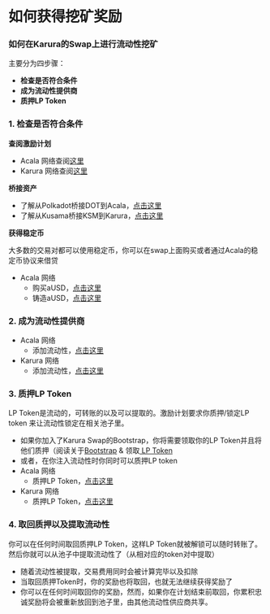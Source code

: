 # 如何获得挖矿奖励

### 如何在Karura的Swap上进行流动性挖矿

主要分为四步骤：

* **检查是否符合条件**
* **成为流动性提供商**
* **质押LP Token**

### 1. 检查是否符合条件



**查阅激励计划**

* Acala 网络查阅[这里](https://apps.acala.network/earn)
* Karura 网络查阅[这里](https://apps.karura.network/earn)

**桥接资产**

* 了解从Polkadot桥接DOT到Acala，[点击这里](https://app.gitbook.com/s/X0fjyKavAAozAGhuu7sU/ru-men/acala-wang-luo/acalas-dot-qiao)
* 了解从Kusama桥接KSM到Karura，[点击这里](https://app.gitbook.com/s/X0fjyKavAAozAGhuu7sU/ru-men/karura-wang-luo/karura-de-nei-bu-zhuan-zhang)

**获得稳定币**

大多数的交易对都可以使用稳定币，你可以在swap上面购买或者通过Acala的稳定币协议来借贷

* Acala 网络
  * 购买aUSD，[点击这里](https://apps.acala.network/swap)
  * 铸造aUSD，[点击这里](https://apps.acala.network/vault)

### 2.  成为流动性提供商

* Acala 网络
  * 添加流动性，[点击这里](https://apps.acala.network/swap/liquidity)
* Karura 网络
  * 添加流动性，[点击这里](https://apps.karura.network/swap/liquidity)

### 3. 质押LP Token

LP Token是流动的，可转账的以及可以提取的。激励计划要求你质押/锁定LP token 来让流动性锁定在相关池子里。

* 如果你加入了Karura Swap的Bootstrap，你将需要领取你的LP Token并且将他们质押（阅读关于[Bootstrap](../gai-shu/bootstrap.md) & 领取[ LP Token](../gai-shu/ji-li-ji-hua.md)&#x20;
* 或者，在你注入流动性时你同时可以质押LP token
* Acala 网络
  * 质押LP Token，[点击这里](https://apps.acala.network/earn)
* Karura 网络
  * 质押LP Token，[点击这里](https://apps.karura.network/earn)

### 4. 取回质押以及提取流动性

你可以在任何时间取回质押LP Token，这样LP Token就被解锁可以随时转账了。然后你就可以从池子中提取流动性了（从相对应的token对中提取）

* 随着流动性被提取，交易费用同时会被计算完毕以及扣除
* 当取回质押Token时，你的奖励也将取回，也就无法继续获得奖励了
* 你可以在任何时间取回你的奖励，然而，如果你在计划结束前取回，你累积忠诚奖励将会被重新放回到池子里，由其他流动性供应商共享。
